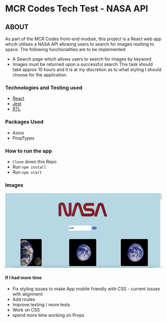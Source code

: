 # MCR Codes Tech Test - NASA API 

## ABOUT

As part of the MCR Codes front-end module, this project is a React web app whcih utilises a NASA API allowing users to search for images realting to space. The following functionalities are to be implemented:
+ A Search page which allows users to search for images by keyword
+ Images must be returned upon a successful search
This task should take approx 10 hours and it is at my discretion as to what styling I should choose for the application.

### Technologies and Testing used

+ [React](https://reactjs.org/)
+ [Jest](https://jestjs.io/)
+ [RTL](https://testing-library.com/docs/react-testing-library/intro/)

### Packages Used 

+ Axios
+ PropTypes

### How to run the app

+ ```Clone``` down this Repo
+ Run ```npm install```
+ Run ```npm start```

### Images

![Main Page](/public/desktop.png)
#### If I had more time

+ Fix styling issues to make App mobile friendly with CSS - current issues with alignment
+ Add routes
+ Improve testing / more tests
+ Work on CSS
+ spend more time working on Props
